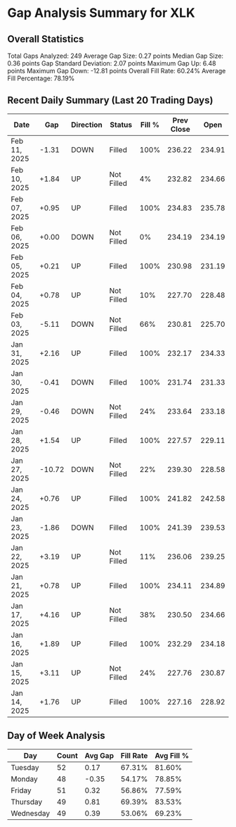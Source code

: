 # Gap Analysis Summary for XLK

## Overall Statistics

Total Gaps Analyzed: 249
Average Gap Size: 0.27 points
Median Gap Size: 0.36 points
Gap Standard Deviation: 2.07 points
Maximum Gap Up: 6.48 points
Maximum Gap Down: -12.81 points
Overall Fill Rate: 60.24%
Average Fill Percentage: 78.19%

## Recent Daily Summary (Last 20 Trading Days)

| Date | Gap | Direction | Status | Fill % | Prev Close | Open |
|------|-----|-----------|---------|---------|------------|-------|
| Feb 11, 2025 | -1.31 | DOWN | Filled | 100% | 236.22 | 234.91 |
| Feb 10, 2025 | +1.84 | UP | Not Filled | 4% | 232.82 | 234.66 |
| Feb 07, 2025 | +0.95 | UP | Filled | 100% | 234.83 | 235.78 |
| Feb 06, 2025 | +0.00 | DOWN | Not Filled | 0% | 234.19 | 234.19 |
| Feb 05, 2025 | +0.21 | UP | Filled | 100% | 230.98 | 231.19 |
| Feb 04, 2025 | +0.78 | UP | Not Filled | 10% | 227.70 | 228.48 |
| Feb 03, 2025 | -5.11 | DOWN | Not Filled | 66% | 230.81 | 225.70 |
| Jan 31, 2025 | +2.16 | UP | Filled | 100% | 232.17 | 234.33 |
| Jan 30, 2025 | -0.41 | DOWN | Filled | 100% | 231.74 | 231.33 |
| Jan 29, 2025 | -0.46 | DOWN | Not Filled | 24% | 233.64 | 233.18 |
| Jan 28, 2025 | +1.54 | UP | Filled | 100% | 227.57 | 229.11 |
| Jan 27, 2025 | -10.72 | DOWN | Not Filled | 22% | 239.30 | 228.58 |
| Jan 24, 2025 | +0.76 | UP | Filled | 100% | 241.82 | 242.58 |
| Jan 23, 2025 | -1.86 | DOWN | Filled | 100% | 241.39 | 239.53 |
| Jan 22, 2025 | +3.19 | UP | Not Filled | 11% | 236.06 | 239.25 |
| Jan 21, 2025 | +0.78 | UP | Filled | 100% | 234.11 | 234.89 |
| Jan 17, 2025 | +4.16 | UP | Not Filled | 38% | 230.50 | 234.66 |
| Jan 16, 2025 | +1.89 | UP | Filled | 100% | 232.29 | 234.18 |
| Jan 15, 2025 | +3.11 | UP | Not Filled | 24% | 227.76 | 230.87 |
| Jan 14, 2025 | +1.76 | UP | Filled | 100% | 227.16 | 228.92 |

## Day of Week Analysis

| Day | Count | Avg Gap | Fill Rate | Avg Fill % |
|-----|-------|----------|-----------|------------|
| Tuesday | 52 | 0.17 | 67.31% | 81.60% |
| Monday | 48 | -0.35 | 54.17% | 78.85% |
| Friday | 51 | 0.32 | 56.86% | 77.59% |
| Thursday | 49 | 0.81 | 69.39% | 83.53% |
| Wednesday | 49 | 0.39 | 53.06% | 69.23% |
